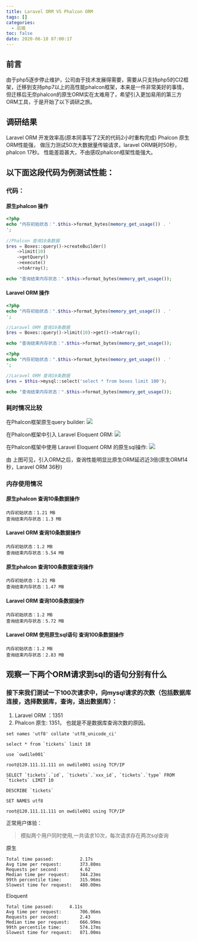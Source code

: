```yaml
---
title: Laravel ORM VS Phalcon ORM
tags: []
categories:
  - 后端
toc: false
date: 2020-06-18 07:00:17
---
```


## 前言

由于php5逐步停止维护，公司由于技术发展得需要，需要从只支持php5的CI2框架，迁移到支持php7以上的高性能phalcon框架，本来是一件非常美好的事情，但迁移后无奈phalcon的原生ORM实在太难用了，希望引入更加易用的第三方ORM工具，于是开始了以下调研之旅。

## 调研结果

Laravel ORM 开发效率高(原本同事写了2天的代码2小时重构完成)
Phalcon 原生ORM性能强， 做压力测试50次大数据量传输请求，laravel ORM耗时50秒，phalcon 17秒。
性能差距甚大，不由感叹phalcon框架性能强大。

## 以下面这段代码为例测试性能：

### 代码：

#### 原生phalcon 操作

```php
<?php
echo "内存初始状态：".$this->format_bytes(memory_get_usage()) . '
';
        
//Phalcon 查询10条数据
$res = Boxes::query()->createBuilder()
    ->limit(10)
    ->getQuery()
    ->execute()
    ->toArray();

echo "查询结束内存状态：".$this->format_bytes(memory_get_usage());
```

#### Laravel ORM 操作

```php
<?php
echo "内存初始状态：".$this->format_bytes(memory_get_usage()) . '
';

//Laravel ORM 查询10条数据
$res = Boxes::query()->limit(10)->get()->toArray();

echo "查询结束内存状态：".$this->format_bytes(memory_get_usage());
```

```php
<?php
echo "内存初始状态：".$this->format_bytes(memory_get_usage()) . '
';

//Laravel ORM 查询10条数据
$res = $this->mysql::select('select * from boxes limit 100');

echo "查询结束内存状态：".$this->format_bytes(memory_get_usage());
```

### 耗时情况比较

在Phalcon框架原生query builder:
![](https://cdn.carpcai.cn/localfile/c99ae21e9613b42aabef97bb48f98f1f.jpg)

在Phalcon框架中引入  Laravel Eloquent ORM:
![](https://cdn.carpcai.cn/localfile/c8d2c8d201b96ae5bedea91cf8ad35a9.jpg)

在Phalcon框架中使用 Laravel Eloquent ORM 的原生sql操作:
![](https://cdn.carpcai.cn/localfile/7e4cbc9031c9cf2dba09f93429767e2e.jpg)

由 上图可见，引入ORM之后，查询性能明显比原生ORM延迟近3倍(原生ORM14秒，Laravel ORM 36秒)

### 内存使用情况

#### 原生phalcon 查询10条数据操作

```
内存初始状态：1.21 MB
查询结束内存状态：1.3 MB
```

#### Laravel ORM 查询10条数据操作

```
内存初始状态：1.2 MB
查询结束内存状态：5.54 MB
```

#### 原生phalcon 查询100条数据查询操作

```
内存初始状态：1.21 MB
查询结束内存状态：1.47 MB
```

#### Laravel ORM 查询100条数据操作

```
内存初始状态：1.2 MB
查询结束内存状态：5.72 MB
```

#### Laravel ORM 使用原生sql语句 查询100条数据操作

```
内存初始状态：1.2 MB
查询结束内存状态：2.83 MB
```

## 观察一下两个ORM请求到sql的语句分别有什么

### 接下来我们测试一下100次请求中，向mysql请求的次数（包括数据库连接，选择数据库，查询，退出数据库）：

1. Laravel ORM ：1351
2. Phalcon 原生: 1351，
   也就是不是数据库查询次数的原因。

```
set names 'utf8' collate 'utf8_unicode_ci'

select * from `tickets` limit 10

use `owdile001`

root@120.111.11.111 on owdile001 using TCP/IP
```

```
SELECT `tickets`.`id`, `tickets`.`xxx_id`, `tickets`.`type` FROM `tickets` LIMIT 10

DESCRIBE `tickets`

SET NAMES utf8

root@120.111.11.111 on owdile001 using TCP/IP
```

正常用户体验：

> 模拟两个用户同时使用,一共请求10次，每次请求存在两次sql查询

原生

```
Total time passed:		    2.17s
Avg time per request:		373.80ms
Requests per second:		4.62
Median time per request:	344.23ms
99th percentile time:		315.96ms
Slowest time for request:	480.00ms
```

Eloquent

```
Total time passed:		4.11s
Avg time per request:		706.96ms
Requests per second:		2.43
Median time per request:	666.99ms
99th percentile time:		574.17ms
Slowest time for request:	871.00ms
```

